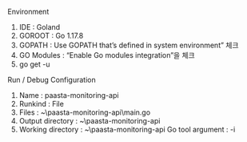 
Environment 

1. IDE : Goland 
2. GOROOT : Go 1.17.8 
3. GOPATH : Use GOPATH that’s defined in system environment” 체크
4. GO Modules : “Enable Go modules integration”을 체크
5. go get -u

Run / Debug Configuration

1. Name : paasta-monitoring-api
2. Runkind : File 
3. Files : ~\paasta-monitoring-api\main.go
4. Output directory : ~\paasta-monitoring-api
5. Working directory : ~\paasta-monitoring-api
Go tool argument : -i